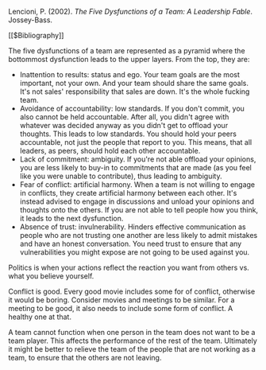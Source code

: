 Lencioni, P. (2002). _The Five Dysfunctions of a Team: A Leadership Fable_. Jossey-Bass.

[[$Bibliography]]

The five dysfunctions of a team are represented as a pyramid where the bottommost dysfunction leads to the upper layers. From the top, they are:
- Inattention to results: status and ego. Your team goals are the most important, not your own. And your team should share the same goals. It's not sales' responsibility that sales are down. It's the whole fucking team.
- Avoidance of accountability: low standards. If you don't commit, you also cannot be held accountable. After all, you didn't agree with whatever was decided anyway as you didn't get to offload your thoughts. This leads to low standards. You should hold your peers accountable, not just the people that report to you. This means, that all leaders, as peers, should hold each other accountable.
- Lack of commitment: ambiguity. If you're not able offload your opinions, you are less likely to buy-in to commitments that are made (as you feel like you were unable to contribute), thus leading to ambiguity.
- Fear of conflict: artificial harmony. When a team is not willing to engage in conflicts, they create artificial harmony between each other. It's instead advised to engage in discussions and unload your opinions and thoughts onto the others. If you are not able to tell people how you think, it leads to the next dysfunction.
- Absence of trust: invulnerability. Hinders effective communication as people who are not trusting one another are less likely to admit mistakes and have an honest conversation. You need trust to ensure that any vulnerabilities you might expose are not going to be used against you.

Politics is when your actions reflect the reaction you want from others vs. what you believe yourself.

Conflict is good. Every good movie includes some for of conflict, otherwise it would be boring. Consider movies and meetings to be similar. For a meeting to be good, it also needs to include some form of conflict. A healthy one at that. 

A team cannot function when one person in the team does not want to be a team player. This affects the performance of the rest of the team. Ultimately it might be better to relieve the team of the people that are not working as a team, to ensure that the others are not leaving.

